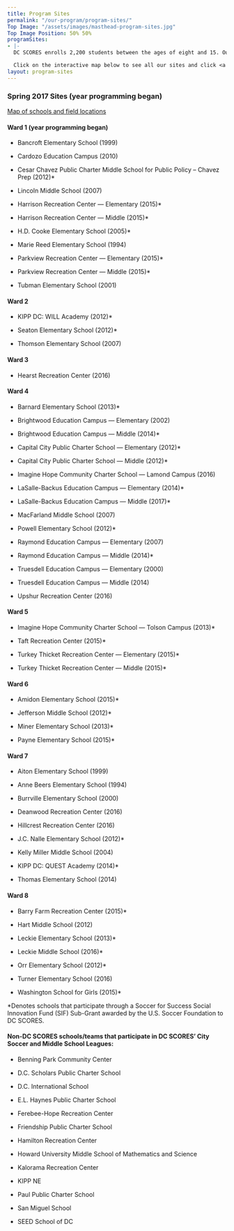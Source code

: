```yaml
---
title: Program Sites
permalink: "/our-program/program-sites/"
Top Image: "/assets/images/masthead-program-sites.jpg"
Top Image Position: 50% 50%
programSites:
- |-
  DC SCORES enrolls 2,200 students between the ages of eight and 15. Our program engages approximately 30 students each day at 55 schools and recreation center-based sites in all eight of the District of Columbia’s wards.

  Click on the interactive map below to see all our sites and click <a href="/uploads/Sites%20list.pdf"_blank">here</a> to download our most recent sites list. Fall 2017 list coming soon!
layout: program-sites
---
```


### Spring 2017 Sites (year programming began)

[Map of schools and field locations](http://bit.ly/Fall2016SCORESmap)

#### Ward 1 (year programming began)

* Bancroft Elementary School (1999)

* Cardozo Education Campus (2010)

* Cesar Chavez Public Charter Middle School for Public Policy – Chavez Prep (2012)\*

* Lincoln Middle School (2007)

* Harrison Recreation Center — Elementary (2015)\*

* Harrison Recreation Center — Middle (2015)\*

* H.D. Cooke Elementary School (2005)\*

* Marie Reed Elementary School (1994)

* Parkview Recreation Center — Elementary (2015)\*

* Parkview Recreation Center — Middle (2015)\*

* Tubman Elementary School (2001)

#### Ward 2

* KIPP DC: WILL Academy (2012)\*

* Seaton Elementary School (2012)\*

* Thomson Elementary School (2007)

#### Ward 3

* Hearst Recreation Center (2016)

#### Ward 4

* Barnard Elementary School (2013)\*

* Brightwood Education Campus — Elementary (2002)

* Brightwood Education Campus — Middle (2014)\*

* Capital City Public Charter School — Elementary (2012)\*

* Capital City Public Charter School — Middle (2012)\*

* Imagine Hope Community Charter School — Lamond Campus (2016)

* LaSalle-Backus Education Campus — Elementary (2014)\*

* LaSalle-Backus Education Campus — Middle (2017)\*

* MacFarland Middle School (2007)

* Powell Elementary School (2012)\*

* Raymond Education Campus — Elementary (2007)

* Raymond Education Campus — Middle (2014)\*

* Truesdell Education Campus — Elementary (2000)

* Truesdell Education Campus — Middle (2014)

* Upshur Recreation Center (2016)

#### Ward 5

* Imagine Hope Community Charter School — Tolson Campus (2013)\*

* Taft Recreation Center (2015)\*

* Turkey Thicket Recreation Center — Elementary (2015)\*

* Turkey Thicket Recreation Center — Middle (2015)\*

#### Ward 6

* Amidon Elementary School (2015)\*

* Jefferson Middle School (2012)\*

* Miner Elementary School (2013)\*

* Payne Elementary School (2015)\*

#### Ward 7

* Aiton Elementary School (1999)

* Anne Beers Elementary School (1994)

* Burrville Elementary School (2000)

* Deanwood Recreation Center (2016)

* Hillcrest Recreation Center (2016)

* J.C. Nalle Elementary School (2012)\*

* Kelly Miller Middle School (2004)

* KIPP DC: QUEST Academy (2014)\*

* Thomas Elementary School (2014)

#### Ward 8

* Barry Farm Recreation Center (2015)\*

* Hart Middle School (2012)

* Leckie Elementary School (2013)\*

* Leckie Middle School (2016)\*

* Orr Elementary School (2012)\*

* Turner Elementary School (2016)

* Washington School for Girls (2015)\*

\*Denotes schools that participate through a Soccer for Success Social Innovation Fund (SIF) Sub-Grant awarded by the U.S. Soccer Foundation to DC SCORES.

#### Non-DC SCORES schools/teams that participate in DC SCORES’ City Soccer and Middle School Leagues:

* Benning Park Community Center

* D.C. Scholars Public Charter School

* D.C. International School

* E.L. Haynes Public Charter School

* Ferebee-Hope Recreation Center

* Friendship Public Charter School

* Hamilton Recreation Center

* Howard University Middle School of Mathematics and Science

* Kalorama Recreation Center

* KIPP NE

* Paul Public Charter School

* San Miguel School

* SEED School of DC